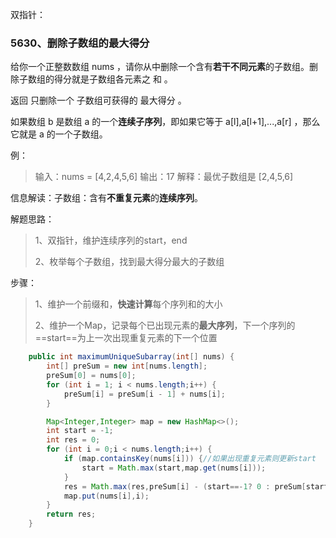 双指针：

### 5630、删除子数组的最大得分

给你一个正整数数组 nums ，请你从中删除一个含有**若干不同元素**的子数组。删除子数组的得分就是子数组各元素之 和 。

返回 只删除一个 子数组可获得的 最大得分 。

如果数组 b 是数组 a 的一个**连续子序列**，即如果它等于 a[l],a[l+1],...,a[r] ，那么它就是 a 的一个子数组。

例：

> 输入：nums = [4,2,4,5,6]
> 输出：17
> 解释：最优子数组是 [2,4,5,6]


信息解读：子数组：含有**不重复元素**的**连续序列**。

解题思路：

>  1、双指针，维护连续序列的start，end
>
> 2、枚举每个子数组，找到最大得分最大的子数组

步骤：

> 1、维护一个前缀和，**快速计算**每个序列和的大小
>
> 2、维护一个Map，记录每个已出现元素的**最大序列**，下一个序列的==start==为上一次出现重复元素的下一个位置

```java
    public int maximumUniqueSubarray(int[] nums) {
        int[] preSum = new int[nums.length];
        preSum[0] = nums[0];
        for (int i = 1; i < nums.length;i++) {
            preSum[i] = preSum[i - 1] + nums[i];
        }

        Map<Integer,Integer> map = new HashMap<>();
        int start = -1;
        int res = 0;
        for (int i = 0;i < nums.length;i++) {
            if (map.containsKey(nums[i])) {//如果出现重复元素则更新start
                start = Math.max(start,map.get(nums[i]));
            }
            res = Math.max(res,preSum[i] - (start==-1? 0 : preSum[start]));
            map.put(nums[i],i);
        }
        return res;
    }
```

